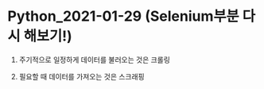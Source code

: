 # Python_2021-01-29 (Selenium부분 다시 해보기!)

1. 주기적으로 일정하게 데이터를 불러오는 것은 크롤링

2. 필요할 때 데이터를 가져오는 것은 스크래핑
